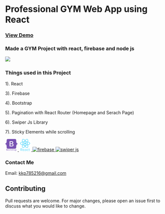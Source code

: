 # Professional GYM Web App using React

<h3><a href="https://kkp785216.github.io/gym-react">View Demo</a></h3>

### Made a GYM Project with react, firebase and node js

<img src="https://i.imgur.com/M5A14c6.png" />

### Things used in this Project
<p>1). React</p>
<p>3). Firebase</p>
<p>4). Bootstrap</p>
<p>5). Pagination with React Router (Homepage and Serach Page)
<p>6). Swiper Js Library</p>
<p>7). Sticky Elements while scrolling</p>

<p align="left">
    <a href="https://getbootstrap.com" target="_blank" rel="noreferrer">
    <img src="https://raw.githubusercontent.com/devicons/devicon/master/icons/bootstrap/bootstrap-plain-wordmark.svg" alt="bootstrap" width="40" height="40"/> 
    </a>
    <a href="https://reactjs.org/" target="_blank" rel="noreferrer"> 
    <img src="https://raw.githubusercontent.com/devicons/devicon/master/icons/react/react-original-wordmark.svg" alt="react" width="40" height="40"/> 
    </a>
    <a href="https://firebase.google.com/" target="_blank" rel="noreferrer">
    <img src="https://www.vectorlogo.zone/logos/firebase/firebase-icon.svg" alt="firebase" width="40" height="40"/>
  </a>
    <a href="https://swiperjs.com/" target="_blank" rel="noreferrer">
    <img src="https://cms-assets.tutsplus.com/uploads/users/780/posts/39427/image-upload/68747470733a2f2f6769746875622e7375726d6f6e2e6d652f696d616765732f636f6d6d6f6e2f7377697065722d6c6f676f2e737667.svg" alt="swiper js" width="40" height="40"/>
  </a>
</p>

### Contact Me
<p>Email: <a href="mailto:kkp785216@gmail.com">kkp785216@gmail.com</a></p>

## Contributing
Pull requests are welcome. For major changes, please open an issue first to discuss what you would like to change.

